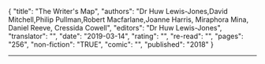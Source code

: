 {
"title": "The Writer's Map",
"authors": "Dr Huw Lewis-Jones,David Mitchell,Philip Pullman,Robert Macfarlane,Joanne Harris, Miraphora Mina, Daniel Reeve, Cressida Cowell",
"editors": "Dr Huw Lewis-Jones",
"translator": "",
"date": "2019-03-14",
"rating": "",
"re-read": "",
"pages": "256",
"non-fiction": "TRUE",
"comic": "",
"published": "2018"
}

---
